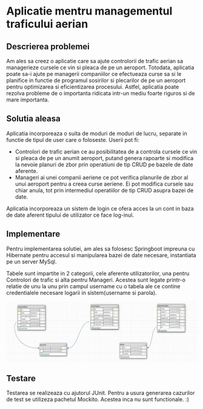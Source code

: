 

# Aplicatie mentru managementul traficului aerian

## Descrierea problemei

Am ales sa creez o aplicatie care sa ajute controlorii de trafic aerian sa managerieze cursele ce vin si pleaca de pe un aeroport. Totodata, aplicatia poate sa-i ajute pe managerii companiilor ce efectueaza curse sa si le planifice in functie de programul sosirilor si plecarilor de pe un aeroport pentru optimizarea si eficientizarea procesului.
Astfel, aplicatia poate rezolva probleme de o importanta ridicata intr-un mediu foarte riguros si de mare importanta.

## Solutia aleasa

Aplicatia incorporeaza o suita de moduri de moduri de lucru, separate in functie de tipul de user care o foloseste.
Userii pot fi:
* Controlori de trafic aerian ce au posibilitatea de a controla cursele ce vin si pleaca de pe un anumit aeroport, putand genera rapoarte si modifica la nevoie planuri de zbor prin operatiuni de tip CRUD pe bazele de date aferente.
* Manageri ai unei companii aeriene ce pot verifica planurile de zbor al unui aeroport pentru a creea curse aeriene. Ei pot modifica cursele sau chiar anula, tot prin intermediul operatiilor de tip CRUD asupra bazei de date.

Aplicatia incorporeaza un sistem de login ce ofera acces la un cont in baza de date aferent tipului de utilizator ce face log-inul.


## Implementare

Pentru implementarea solutiei, am ales sa folosesc Springboot impreuna cu Hibernate pentru accesul si manipularea bazei de date necesare, instantiata pe un server MySql.

Tabele sunt impartite in 2 categorii, cele aferente utilizatorilor, una pentru Controlori de trafic si alta pentru Manageri. Acestea sunt legate printr-o relatie de unu la unu prin campul username cu o tabela ale ce contine credentialele necesare logarii in sistem(username si parola).

![](bd_diagram.JPG)


## Testare

Testarea se realizeaza cu ajutorul JUnit. Pentru a usura generarea cazurilor de test se utilizeza pachetul Mockito. Acestea inca nu sunt functionale. :)
